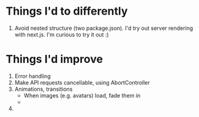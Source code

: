 # Things I'd to differently

1. Avoid nested structure (two package.json). I'd try out server rendering with next.js. I'm curious to try it out :)

# Things I'd improve

1. Error handling
1. Make API requests cancellable, using AbortController
1. Animations, transitions
   - When images (e.g. avatars) load, fade them in
   -
1.
